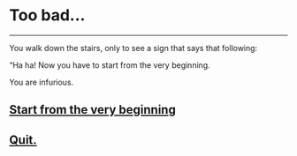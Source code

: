 # Too bad...  
---  

You walk down the stairs, only to see a sign that says that following:  

“Ha ha! Now you have to start from the very beginning.

You are infurious.

## [Start from the very beginning](../home)  
## [Quit.](quit-message.md)